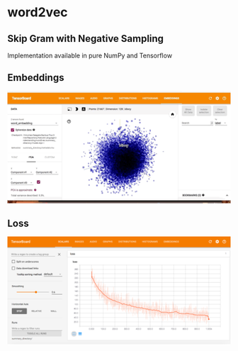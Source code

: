 # word2vec <br />
## Skip Gram with Negative Sampling <br />  
Implementation available in pure NumPy and Tensorflow <br />
## Embeddings <br />
![alt text](https://github.com/pjavia/NLP/blob/master/word2vec/word_vis.gif)
## Loss <br />
![alt text](https://github.com/pjavia/NLP/blob/master/word2vec/loss_vis.png)
